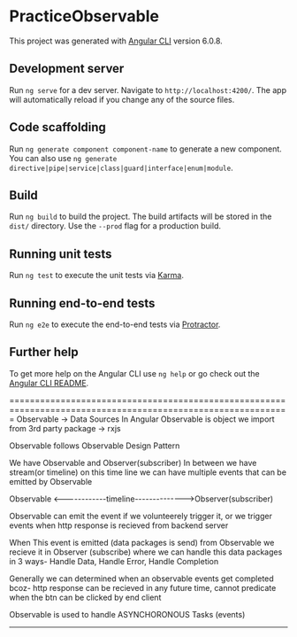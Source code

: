 # PracticeObservable

This project was generated with [Angular CLI](https://github.com/angular/angular-cli) version 6.0.8.

## Development server

Run `ng serve` for a dev server. Navigate to `http://localhost:4200/`. The app will automatically reload if you change any of the source files.

## Code scaffolding

Run `ng generate component component-name` to generate a new component. You can also use `ng generate directive|pipe|service|class|guard|interface|enum|module`.

## Build

Run `ng build` to build the project. The build artifacts will be stored in the `dist/` directory. Use the `--prod` flag for a production build.

## Running unit tests

Run `ng test` to execute the unit tests via [Karma](https://karma-runner.github.io).

## Running end-to-end tests

Run `ng e2e` to execute the end-to-end tests via [Protractor](http://www.protractortest.org/).

## Further help

To get more help on the Angular CLI use `ng help` or go check out the [Angular CLI README](https://github.com/angular/angular-cli/blob/master/README.md).

=============================================================================================================
Observable -> Data Sources
In Angular Observable is object we import from 3rd party package -> rxjs

Observable follows Observable Design Pattern

We have Observable and Observer(subscriber) In between we have stream(or timeline)
on this time line we can have multiple events that can be emitted by Observable

Observable <------------timeline-------------->Observer(subscriber)

Observable can emit the event if we volunteerely trigger it, or we trigger events when 
http response is recieved from backend server

When This event is emitted (data packages is send) from Observable we recieve it in Observer (subscribe) where
we can handle this data packages in 3 ways- Handle Data, Handle Error, Handle Completion

Generally we can determined when an observable events get completed bcoz- http response
can be recieved in any future time, cannot predicate when the btn can be clicked by end
client

Observable is used to handle ASYNCHORONOUS Tasks (events)


--------------------------------------------------------------------------------------------------------------